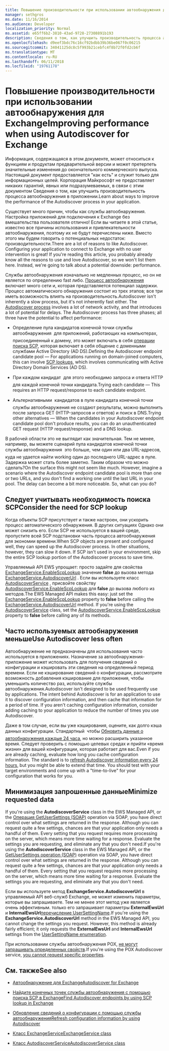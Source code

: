 ```yaml
---
title: Повышение производительности при использовании автообнаружения для Exchange
manager: sethgros
ms.date: 11/16/2014
ms.audience: Developer
localization_priority: Normal
ms.assetid: e65ff6b2-3810-43ad-9728-27308891b193
description: Сведения о том, как улучшить производительность процесса автообнаружения в приложении.
ms.openlocfilehash: d9eef3bdc76c16cf92bdbb39b36be067f0c06215
ms.sourcegitcommit: 34041125dc8c5f993b21cebfc4f8b72f0fd2cb6f
ms.translationtype: MT
ms.contentlocale: ru-RU
ms.lasthandoff: 06/11/2018
ms.locfileid: "19761178"
---
```

# <a name="improving-performance-when-using-autodiscover-for-exchange"></a><span data-ttu-id="fd07d-103">Повышение производительности при использовании автообнаружения для Exchange</span><span class="sxs-lookup"><span data-stu-id="fd07d-103">Improving performance when using Autodiscover for Exchange</span></span>

<span data-ttu-id="fd07d-104">Информация, содержащаяся в этом документе, может относиться к функциям и продуктам предварительной версии и может претерпеть значительные изменения до окончательного коммерческого выпуска. Настоящий документ предоставляется "как есть" и служит только для информационных целей. Корпорация Майкрософт не предоставляет никаких гарантий, явных или подразумеваемых, в связи с этим документом Сведения о том, как улучшить производительность процесса автообнаружения в приложении.</span><span class="sxs-lookup"><span data-stu-id="fd07d-104">Learn about ways to improve the performance of the Autodiscover process in your application.</span></span>
  
<span data-ttu-id="fd07d-p101">Существует много причин, чтобы как службы автообнаружения. Настройка приложений для подключения к Exchange без вмешательства пользователя отлично! Если вы читаете в этой статье, известно все причины использования и привлекательности автообнаружения, поэтому их не будут перечислены ниже. Вместо этого мы будем говорить о потенциальных недостаток: производительности.</span><span class="sxs-lookup"><span data-stu-id="fd07d-p101">There are a lot of reasons to like Autodiscover. Configuring your application to connect to Exchange with no user intervention is great! If you're reading this article, you probably already know all the reasons to use and love Autodiscover, so we won't list them here. Instead, we're going to talk about a potential downside: performance.</span></span>
  
<span data-ttu-id="fd07d-p102">Службы автообнаружения изначально не медленных процесс, но он не является по определению fast либо. [Процесс автообнаружения](autodiscover-for-exchange.md) включает много сети и, которая представляется потенциал задержки. Процесс автоматического обнаружения состоит из трех этапов; все три иметь возможность влиять на производительность.</span><span class="sxs-lookup"><span data-stu-id="fd07d-p102">Autodiscover isn't inherently a slow process, but it's not inherently fast either. The [Autodiscover process](autodiscover-for-exchange.md) involves a lot of network activity, and that introduces a lot of potential for delays. The Autodiscover process has three phases; all three have the potential to affect performance:</span></span> 
  
- <span data-ttu-id="fd07d-112">Определение пула кандидатов конечной точки службы автообнаружения  для приложений, работающих на компьютерах, присоединенный к домену, это может включать в себя [операции поиска SCP](how-to-find-autodiscover-endpoints-by-using-scp-lookup-in-exchange.md), которая включает в себя общение с доменными службами Active Directory (AD DS).</span><span class="sxs-lookup"><span data-stu-id="fd07d-112">Defining the Autodiscover endpoint candidate pool — For applications running on domain-joined computers, this can involve [SCP lookups](how-to-find-autodiscover-endpoints-by-using-scp-lookup-in-exchange.md), which involves communicating with Active Directory Domain Services (AD DS).</span></span>
    
- <span data-ttu-id="fd07d-113">При каждом кандидат  для этого необходимо запроса и ответа HTTP для каждой конечной точки кандидата.</span><span class="sxs-lookup"><span data-stu-id="fd07d-113">Trying each candidate — This requires an HTTP request/response to each candidate endpoint.</span></span>
    
- <span data-ttu-id="fd07d-114">Альтернативными  кандидатов в пуле кандидата конечной точки службы автообнаружения не создают результаты, можно выполнить после запроса GET (HTTP-запросов и ответов) и поиск в DNS.</span><span class="sxs-lookup"><span data-stu-id="fd07d-114">Trying other alternatives — When the candidates in your Autodiscover endpoint candidate pool don't produce results, you can do an unauthenticated GET request (HTTP request/response) and a DNS lookup.</span></span>
    
<span data-ttu-id="fd07d-p103">В рабочей области это не выглядит как значительная. Тем не менее, например, вы можете сценарий пула кандидатов конечной точки службы автообнаружения  это больше, чем один или два URL-адресов, куда не удается найти working один до последнего URL-адрес в пуле. Задержка может стать более заметно. Таким образом что можно сделать?</span><span class="sxs-lookup"><span data-stu-id="fd07d-p103">On the surface this might not seem like much. However, imagine a scenario where the Autodiscover endpoint candidate pool is more than one or two URLs, and you don't find a working one until the last URL in your pool. The delay can become a bit more noticeable. So, what can you do?</span></span>
  
## <a name="consider-the-need-for-scp-lookup"></a><span data-ttu-id="fd07d-119">Следует учитывать необходимость поиска SCP</span><span class="sxs-lookup"><span data-stu-id="fd07d-119">Consider the need for SCP lookup</span></span>

<span data-ttu-id="fd07d-p104">Когда объекты SCP присутствует и также настроен, они ускорить процесс автоматического обнаружения. В других ситуациях Однако они может снизить его. Если SCP не используется в вашей среде, пропустите всей SCP подстановки часть процесса автообнаружения для экономии времени.</span><span class="sxs-lookup"><span data-stu-id="fd07d-p104">When SCP objects are present and configured well, they can speed up the Autodiscover process. In other situations, however, they can slow it down. If SCP isn't used in your environment, skip the entire SCP lookup portion of the Autodiscover process to save time.</span></span>
  
<span data-ttu-id="fd07d-p105">Управляемый API EWS упрощает: просто задайте для свойства [ExchangeService.EnableScpLookup](http://msdn.microsoft.com/en-us/library/microsoft.exchange.webservices.data.exchangeservice.enablescplookup%28v=exchg.80%29.aspx) значение **false** до вызова метода [ExchangeService.AutodiscoverUrl](http://msdn.microsoft.com/en-us/library/microsoft.exchange.webservices.data.exchangeservice.autodiscoverurl%28v=exchg.80%29.aspx) . Если вы используете класс [AutodiscoverService](http://msdn.microsoft.com/en-us/library/microsoft.exchange.webservices.autodiscover.autodiscoverservice%28v=exchg.80%29.aspx) , присвойте свойству [AutodiscoverService.EnableScpLookup](http://msdn.microsoft.com/en-us/library/microsoft.exchange.webservices.autodiscover.autodiscoverservice.enablescplookup%28v=exchg.80%29.aspx) для **false** до вызова любого из методов.</span><span class="sxs-lookup"><span data-stu-id="fd07d-p105">The EWS Managed API makes this easy: just set the [ExchangeService.EnableScpLookup](http://msdn.microsoft.com/en-us/library/microsoft.exchange.webservices.data.exchangeservice.enablescplookup%28v=exchg.80%29.aspx) property to **false** before calling the [ExchangeService.AutodiscoverUrl](http://msdn.microsoft.com/en-us/library/microsoft.exchange.webservices.data.exchangeservice.autodiscoverurl%28v=exchg.80%29.aspx) method. If you're using the [AutodiscoverService](http://msdn.microsoft.com/en-us/library/microsoft.exchange.webservices.autodiscover.autodiscoverservice%28v=exchg.80%29.aspx) class, set the [AutodiscoverService.EnableScpLookup](http://msdn.microsoft.com/en-us/library/microsoft.exchange.webservices.autodiscover.autodiscoverservice.enablescplookup%28v=exchg.80%29.aspx) property to **false** before calling any of its methods.</span></span> 
  
## <a name="use-autodiscover-less-often"></a><span data-ttu-id="fd07d-125">Часто используемых автообнаружения меньше</span><span class="sxs-lookup"><span data-stu-id="fd07d-125">Use Autodiscover less often</span></span>

<span data-ttu-id="fd07d-p106">Автообнаружение не предназначены для использования часто используется в приложениях. Назначение за автообнаружения-приложение может использовать для получения сведений о конфигурации и кэшировать эти сведения на определенный период времени. Если не кэширование сведений о конфигурации, рассмотрите возможность добавления кэширование для приложения, чтобы уменьшить количество раз, используйте службы автообнаружения.</span><span class="sxs-lookup"><span data-stu-id="fd07d-p106">Autodiscover isn't designed to be used frequently use by applications. The intent behind Autodiscover is for an application to use it to discover configuration information, and then cache that information for a period of time. If you aren't caching configuration information, consider adding caching to your application to reduce the number of times you use Autodiscover.</span></span>
  
<span data-ttu-id="fd07d-p107">Даже в том случае, если вы уже кэширования, оцените, как долго кэша данных конфигурации. Стандартный  чтобы [Обновить данные о автообнаружения каждые 24 часа](how-to-refresh-configuration-information-by-using-autodiscover.md), но можно расширить указанное время. Следует проверить с помощью целевых средах и прийти «время жизни» для вашей конфигурации, которая работает для вас.</span><span class="sxs-lookup"><span data-stu-id="fd07d-p107">Even if you are already caching, evaluate how long you cache configuration information. The standard is to [refresh Autodiscover information every 24 hours](how-to-refresh-configuration-information-by-using-autodiscover.md), but you might be able to extend that time. You should test with your target environments and come up with a "time-to-live" for your configuration that works for you.</span></span>
  
## <a name="minimize-requested-data"></a><span data-ttu-id="fd07d-132">Минимизация запрошенные данные</span><span class="sxs-lookup"><span data-stu-id="fd07d-132">Minimize requested data</span></span>

<span data-ttu-id="fd07d-p108">If you're using the **AutodiscoverService** class in the EWS Managed API, or the [Операция GetUserSettings (SOAP)](http://msdn.microsoft.com/library/758d965c-ef63-4de4-9120-e293abf14ff8%28Office.15%29.aspx) operation via SOAP, you have direct control over what settings are returned in the response. Although you can request quite a few settings, chances are that your application only needs a handful of them. Every setting that you request requires more processing on the server, which means more time waiting for a response. Evaluate the settings you are requesting, and eliminate any that you don't need.</span><span class="sxs-lookup"><span data-stu-id="fd07d-p108">If you're using the **AutodiscoverService** class in the EWS Managed API, or the [GetUserSettings operation (SOAP)](http://msdn.microsoft.com/library/758d965c-ef63-4de4-9120-e293abf14ff8%28Office.15%29.aspx) operation via SOAP, you have direct control over what settings are returned in the response. Although you can request quite a few settings, chances are that your application only needs a handful of them. Every setting that you request requires more processing on the server, which means more time waiting for a response. Evaluate the settings you are requesting, and eliminate any that you don't need.</span></span> 
  
<span data-ttu-id="fd07d-p109">Если вы используете метод **ExchangeService.AutodiscoverUrl** в управляемый API веб-служб Exchange, не может изменить параметры, которые вы запрашиваете. Тем не менее этот метод уже является очень эффективным. только его запрашивает параметры **ExternalEwsUrl** и **InternalEwsUrl**[перечисление UserSettingName](http://msdn.microsoft.com/en-us/library/microsoft.exchange.webservices.autodiscover.usersettingname%28v=exchg.80%29.aspx).</span><span class="sxs-lookup"><span data-stu-id="fd07d-p109">If you're using the **ExchangeService.AutodiscoverUrl** method in the EWS Managed API, you cannot change the settings you request. However, this method is already fairly efficient; it only requests the **ExternalEwsUrl** and **InternalEwsUrl** settings from the [UserSettingName enumeration](http://msdn.microsoft.com/en-us/library/microsoft.exchange.webservices.autodiscover.usersettingname%28v=exchg.80%29.aspx).</span></span>
  
<span data-ttu-id="fd07d-139">При использовании службы автообнаружения POX, [не могут запрашивать определенных свойств](autodiscover-for-exchange.md#bk_Options).</span><span class="sxs-lookup"><span data-stu-id="fd07d-139">If you're using the POX Autodiscover service, [you cannot request specific properties](autodiscover-for-exchange.md#bk_Options).</span></span>
  
## <a name="see-also"></a><span data-ttu-id="fd07d-140">См. также</span><span class="sxs-lookup"><span data-stu-id="fd07d-140">See also</span></span>


- [<span data-ttu-id="fd07d-141">Автообнаружение для Exchange</span><span class="sxs-lookup"><span data-stu-id="fd07d-141">Autodiscover for Exchange</span></span>](autodiscover-for-exchange.md)
    
- [<span data-ttu-id="fd07d-142">Найдите конечных точек службы автообнаружения с помощью поиска SCP в Exchange</span><span class="sxs-lookup"><span data-stu-id="fd07d-142">Find Autodiscover endpoints by using SCP lookup in Exchange</span></span>](how-to-find-autodiscover-endpoints-by-using-scp-lookup-in-exchange.md)
    
- [<span data-ttu-id="fd07d-143">Обновление сведений о конфигурации с помощью службы автообнаружения</span><span class="sxs-lookup"><span data-stu-id="fd07d-143">Refresh configuration information by using Autodiscover</span></span>](how-to-refresh-configuration-information-by-using-autodiscover.md)
    
- [<span data-ttu-id="fd07d-144">Класс ExchangeService</span><span class="sxs-lookup"><span data-stu-id="fd07d-144">ExchangeService class</span></span>](http://msdn.microsoft.com/en-us/library/microsoft.exchange.webservices.data.exchangeservice%28v=exchg.80%29.aspx)
    
- [<span data-ttu-id="fd07d-145">Класс AutodiscoverService</span><span class="sxs-lookup"><span data-stu-id="fd07d-145">AutodiscoverService class</span></span>](http://msdn.microsoft.com/en-us/library/microsoft.exchange.webservices.autodiscover.autodiscoverservice%28v=exchg.80%29.aspx)
    

